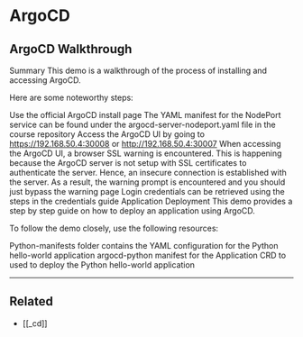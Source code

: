 # ArgoCD

## ArgoCD Walkthrough

Summary
This demo is a walkthrough of the process of installing and accessing ArgoCD.

Here are some noteworthy steps:

Use the official ArgoCD install page
The YAML manifest for the NodePort service can be found under the argocd-server-nodeport.yaml file in the course repository
Access the ArgoCD UI by going to https://192.168.50.4:30008 or http://192.168.50.4:30007
When accessing the ArgoCD UI, a browser SSL warning is encountered. This is happening because the ArgoCD server is not setup with SSL certificates to authenticate the server. Hence, an insecure connection is established with the server. As a result, the warning prompt is encountered and you should just bypass the warning page
Login credentials can be retrieved using the steps in the credentials guide
Application Deployment
This demo provides a step by step guide on how to deploy an application using ArgoCD.

To follow the demo closely, use the following resources:

Python-manifests folder contains the YAML configuration for the Python hello-world application
argocd-python manifest for the Application CRD to used to deploy the Python hello-world application

---

## Related

- [[_cd]]
